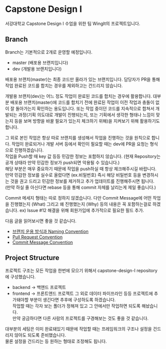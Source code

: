 # Capstone Design I
서강대학교 Capstone Design I 수업을 위한 팀 WingIt의 프로젝트입니다.

## Branch
Branch는 기본적으로 2개로 운영할 예정입니다.
- master (배포용 브랜치입니다)
- dev (개발용 브랜치입니다)
  
배포용 브랜치(master)는 최종 코드만 올라가 있는 브랜치입니다. 담당자가 PR을 통해 작업 완료된 코드를 합치는 경우를 제외하고는 건드리지 않습니다.

개발용 브랜치(dev)는 어느 정도 작업이 완료된 코드를 합치는 경우에 활용합니다. 대부분 배포용 브랜치(master)에 코드를 합치기 전에 완료된 작업이 이전 작업과 충돌이 없이 잘 돌아가는지 확인하는 용도입니다.
또는 작업 중이던 코드를 지속적으로 합쳐서 개발되는 과정(기획 의도대로 개발이 진행되는지, 또는 기획에서 생각한 형태나 느낌이 맞는지 등을 보며 방향을 바꿀 필요가 있는지 체크하기 위해)을 지켜보기 위해 활용하기도 합니다.

그 외로 본인 작업은 항상 따로 브랜치를 생성해서 작업을 진행하는 것을 원칙으로 합니다. 작업이 완료되거나 개발 서버 등에서 확인이 필요할 때는 dev에 PR을 요청는 형식으로 진행하겠습니다.\
작업을 Push할 때 key 값 등등 민감한 정보는 포함하지 않습니다. (현재 Repository는 공개 상태라 만약 민감한 정보가 push되면 악용될 수 있습니다.)\
해당 부분은 매우 중요하기 때문에 작업을 push하실 때 항상 체크해주시길 바랍니다.\
만약 민감한 정보를 실수로 올렸다면 (ex.비밀번호) 즉시 해당 비밀번호 등을 변경하시는 것을 권고 드리고 민감한 정보를 제거하고 추가 업데이트를 진행해주시면 됩니다.\
(만약 하실 줄 아신다면 rebase 등을 통해 commit 자체를 날리는게 제일 좋습니다.)

Commit 메세지 형태는 따로 정하지 않겠습니다. 다만 Commit Message에 어떤 작업을 진행했는지 (What) 그리고 왜 진행했는지 (Why) 등의 내용은 꼭 포함하는걸로 하겠습니다.
ex) Issue #12 해결을 위해 회원가입에 추가적으로 필요한 필드 추가.

다음 글을 읽어보시면 좋을 것 같습니다.
- [브랜치 운용 방식과 Naming Convention](https://velog.io/@kim-jaemin420/Git-branch-naming)
- [Pull Request Convention](https://puleugo.tistory.com/165)
- [Commit Message Convention](https://velog.io/@chojs28/Git-%EC%BB%A4%EB%B0%8B-%EB%A9%94%EC%8B%9C%EC%A7%80-%EA%B7%9C%EC%B9%99)

## Project Structure
프로젝트 구조는 모든 작업을 한번에 모으기 위해서 capstone-design-I repository에 구성했습니다.
- backend -> 백앤드 프로젝트
- frontend -> 프론트앤드 프로젝트
그 외로 데이터 파이프라인 등등 프로젝트에 추가돼야할 부분이 생긴다면 추후에 구성하도록 하겠습니다.\
작업할 때는 각자 보는 폴더가 정해져 있고 그 안에서만 작업하면 되도록 해놨습니다.\
만약 궁금하다면 다른 사람의 프로젝트를 구경해보는 것도 좋을 것 같습니다.

대부분의 세팅은 이미 완료돼있기 때문에 작업할 때는 프레임워크의 구조나 설정을 건드리지 않아도 되도록 준비했습니다.\
물론 설정을 건드리는 등 원하는 형태로 조정해도 됩니다.
